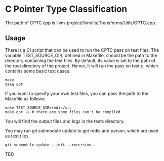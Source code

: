 # C Pointer Type Classification

The path of CPTC.cpp is llvm-project/llvm/lib/Transforms/Utils/CPTC.cpp.

## Usage

There is a CI script that can be used to run the CPTC pass on test files. The variable TEST_SOURCE_DIR, defined in Makefile, should be the path to the directory containing the test files. By default, its value is set to the path of the root directory of the project. Hence, It will run the pass on test.c, which contains some basic test cases.

```shell
make
make opt
```
If you want to specify your own test files, you can pass the path to the Makefile as follows:

```shell
make TEST_SOURCE_DIR=redis/src
make opt -k # there are some files can't be compiled
```

You will find the output files and logs in the tests directory.

You may run git submodule update to get redis and parson, which are used as test files.

```shell
git submodule update --init --recursive .
```

TBD
